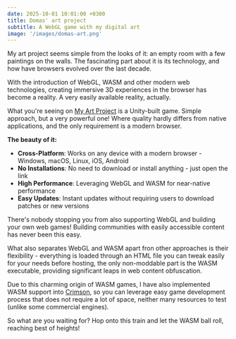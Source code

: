 ```yaml
---
date: 2025-10-01 10:01:00 +0300
title: Domas' art project
subtitle: A WebGL game with my digital art
image: '/images/domas-art.png'
---
```


My art project seems simple from the looks of it: an empty room with a few paintings on the walls. The fascinating part about it is its technology, and how have browsers evolved over the last decade.

With the introduction of WebGL, WASM and other modern web technologies, creating immersive 3D experiences in the browser has become a reality. A very easily available reality, actually.

What you're seeing on [My Art Project](https://art.domax.lt) is a Unity-built game. Simple approach, but a very powerful one! Where quality hardly differs from native applications, and the only requirement is a modern browser.

**The beauty of it:**

- **Cross-Platform**: Works on any device with a modern browser - Windows, macOS, Linux, iOS, Android
- **No Installations**: No need to download or install anything - just open the link
- **High Performance**: Leveraging WebGL and WASM for near-native performance
- **Easy Updates**: Instant updates without requiring users to download patches or new versions

There's nobody stopping you from also supporting WebGL and building your own web games! Building communities with easily accessible content has never been this easy.

What also separates WebGL and WASM apart fron other approaches is their flexibility - everything is loaded through an HTML file you can tweak easily for your needs before hosting, the only non-moddable part is the WASM executable, providing significant leaps in web content obfuscation.

Due to this charming origin of WASM games, I have also implemented WASM support into [Crimson](/projects/crimson), so you can leverage easy game development process that does not require a lot of space, neither many resources to test (unlike some commercial engines).

So what are you waiting for? Hop onto this train and let the WASM ball roll, reaching best of heights!

